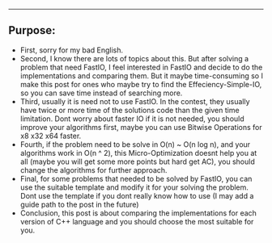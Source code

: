 ----------
**Purpose:**
---------- 

- First, sorry for my bad English.
- Second, I know there are lots of topics about this. But after solving a problem that need FastIO, I feel interested in FastIO and decide to do the implementations and comparing them. But it maybe time-consuming so I make this post for ones who maybe try to find the Effeciency-Simple-IO, so you can save time instead of searching more.
- Third, usually it is need not to use FastIO. In the contest, they usually have twice or more time of the solutions code than the given time limitation. Dont worry about faster IO if it is not needed, you should improve your algorithms first, maybe you can use Bitwise Operations for x8 x32 x64 faster.
- Fourth, if the problem need to be solve in O(n) ~ O(n log n), and your algorithms work in O(n ^ 2), this Micro-Optimization doesnt help you at all (maybe you will get some more points but hard get AC), you should change the algorithms for further approach.
- Final, for some problems that needed to be solved by FastIO, you can use the suitable template and modify it for your solving the problem. Dont use the template if you dont really know how to use (I may add a guide path to the post in the future)
- Conclusion, this post is about comparing the implementations for each version of C++ language and you should choose the most suitable for you.
